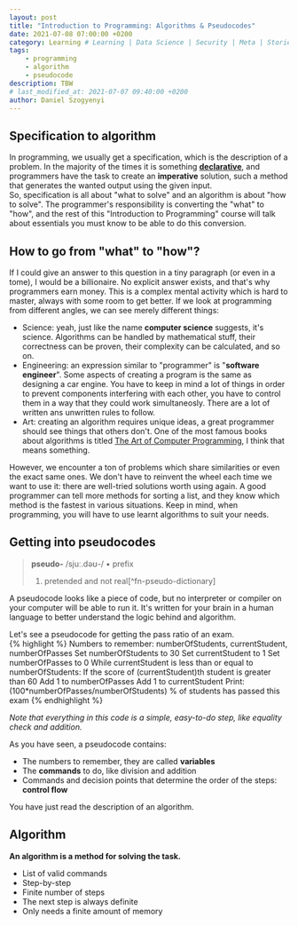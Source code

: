 ```yaml
---
layout: post
title: "Introduction to Programming: Algorithms & Pseudocodes"
date: 2021-07-08 07:00:00 +0200
category: Learning # Learning | Data Science | Security | Meta | Stories
tags:
    - programming
    - algorithm
    - pseudocode
description: TBW
# last_modified_at: 2021-07-07 09:40:00 +0200
author: Daniel Szogyenyi
---
```


## Specification to algorithm

In programming, we usually get a specification, which is the description of a problem. In the majority of the times it is something **[declarative][decimp-decla]**, and programmers have the task to create an **imperative** solution, such a method that generates the wanted output using the given input.  
So, specification is all about "what to solve" and an algorithm is about "how to solve". The programmer's responsibility is converting the "what" to "how", and the rest of this "Introduction to Programming" course will talk about essentials you must know to be able to do this conversion.

## How to go from "what" to "how"?

If I could give an answer to this question in a tiny paragraph (or even in a tome), I would be a billionaire. No explicit answer exists, and that's why programmers earn money. This is a complex mental activity which is hard to master, always with some room to get better. If we look at programming from different angles, we can see merely different things:

- Science: yeah, just like the name **computer science** suggests, it's science. Algorithms can be handled by mathematical stuff, their correctness can be proven, their complexity can be calculated, and so on.  
- Engineering: an expression similar to "programmer" is "**software engineer**". Some aspects of creating a program is the same as designing a car engine. You have to keep in mind a lot of things in order to prevent components interfering with each other, you have to control them in a way that they could work simultaneosly. There are a lot of written ans unwritten rules to follow.  
- Art: creating an algorithm requires unique ideas, a great programmer should see things that others don't. One of the most famous books about algorithms is titled [The Art of Computer Programming][taocp], I think that means something.

However, we encounter a ton of problems which share similarities or even the exact same ones. We don't have to reinvent the wheel each time we want to use it: there are well-tried solutions worth using again. A good programmer can tell more methods for sorting a list, and they know which method is the fastest in various situations. Keep in mind, when programming, you will have to use learnt algorithms to suit your needs.

## Getting into pseudocodes

> **pseudo-** <span>/sjuː.dəʊ-/ • prefix</span>
> 1. pretended and not real[^fn-pseudo-dictionary]

A pseudocode looks like a piece of code, but no interpreter or compiler on your computer will be able to run it. It's written for your brain in a human language to better understand the logic behind and algorithm.

Let's see a pseudocode for getting the pass ratio of an exam.  
{% highlight %}
Numbers to remember: numberOfStudents, currentStudent, numberOfPasses
Set numberOfStudents to 30
Set currentStudent to 1
Set numberOfPasses to 0
While currentStudent is less than or equal to numberOfStudents:
    If the score of (currentStudent)th student is greater than 60
        Add 1 to numberOfPasses
    Add 1 to currentStudent
Print: (100*numberOfPasses/numberOfStudents) % of students has passed this exam
{% endhighlight %}

_Note that everything in this code is a simple, easy-to-do step, like equality check and addition._

As you have seen, a pseudocode contains:  
- The numbers to remember, they are called **variables**
- The **commands** to do, like division and addition
- Commands and decision points that determine the order of the steps: **control flow**

You have just read the description of an algorithm.

## Algorithm

**An algorithm is a method for solving the task.**

- List of valid commands
- Step-by-step
- Finite number of steps
- The next step is always definite
- Only needs a finite amount of memory


<!-- [^fn-sample_footnote]: [Cambridge Dictionary][cambridge-pseudo] -->

[decimp-decla]: https://szogyenyid.github.io/learning/2021/07/07/decla-vs-imper.html#declarative-approach
[taocp]: https://en.wikipedia.org/wiki/The_Art_of_Computer_Programming
[cambridge-pseudo]: https://dictionary.cambridge.org/dictionary/english/pseudo(https://dictionary.cambridge.org/dictionary/english/pseudo)